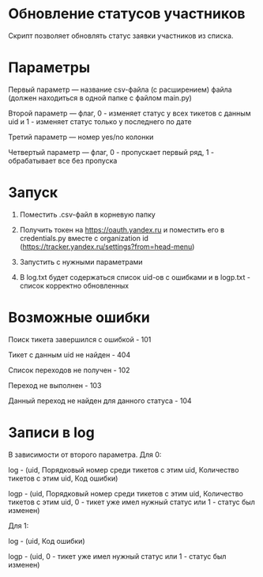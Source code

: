 # Обновление статусов участников

Скрипт позволяет обновлять статус заявки участников из списка.

# Параметры

Первый параметр — название csv-файла (с расширением) файла (должен находиться в одной папке с файлом main.py)

Второй параметр — флаг, 0 - изменяет статус у всех тикетов с данным uid и 1 - изменяет статус только у последнего по дате

Третий параметр — номер yes/no колонки

Четвертый параметр — флаг, 0 - пропускает первый ряд, 1 - обрабатывает все без пропуска

# Запуск

1) Поместить .csv-файл в корневую папку

2) Получить токен на https://oauth.yandex.ru и поместить его в credentials.py вместе с organization id (https://tracker.yandex.ru/settings?from=head-menu)

3) Запустить с нужными параметрами

4) В log.txt будет содержаться список uid-ов с ошибками и в logp.txt - список корректно обновленных

# Возможные ошибки

Поиск тикета завершился с ошибкой - 101

Тикет с данным uid не найден - 404

Список переходов не получен - 102

Переход не выполнен - 103

Данный переход не найден для данного статуса - 104

# Записи в log

В зависимости от второго параметра. Для 0:

log - (uid, Порядковый номер среди тикетов с этим uid, Количество тикетов с этим uid, Код ошибки)

logp - (uid, Порядковый номер среди тикетов с этим uid, Количество тикетов с этим uid, 0 - тикет уже имел нужный статус или 1 - статус был изменен)

Для 1:

log - (uid, Код ошибки)

logp - (uid, 0 - тикет уже имел нужный статус или 1 - статус был изменен)